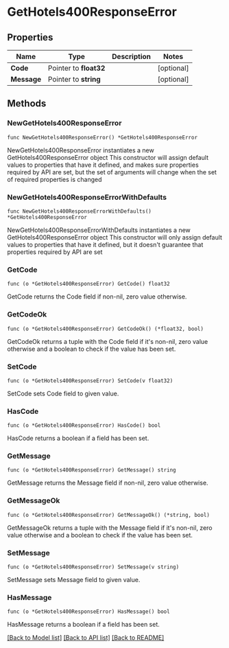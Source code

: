 # GetHotels400ResponseError

## Properties

Name | Type | Description | Notes
------------ | ------------- | ------------- | -------------
**Code** | Pointer to **float32** |  | [optional] 
**Message** | Pointer to **string** |  | [optional] 

## Methods

### NewGetHotels400ResponseError

`func NewGetHotels400ResponseError() *GetHotels400ResponseError`

NewGetHotels400ResponseError instantiates a new GetHotels400ResponseError object
This constructor will assign default values to properties that have it defined,
and makes sure properties required by API are set, but the set of arguments
will change when the set of required properties is changed

### NewGetHotels400ResponseErrorWithDefaults

`func NewGetHotels400ResponseErrorWithDefaults() *GetHotels400ResponseError`

NewGetHotels400ResponseErrorWithDefaults instantiates a new GetHotels400ResponseError object
This constructor will only assign default values to properties that have it defined,
but it doesn't guarantee that properties required by API are set

### GetCode

`func (o *GetHotels400ResponseError) GetCode() float32`

GetCode returns the Code field if non-nil, zero value otherwise.

### GetCodeOk

`func (o *GetHotels400ResponseError) GetCodeOk() (*float32, bool)`

GetCodeOk returns a tuple with the Code field if it's non-nil, zero value otherwise
and a boolean to check if the value has been set.

### SetCode

`func (o *GetHotels400ResponseError) SetCode(v float32)`

SetCode sets Code field to given value.

### HasCode

`func (o *GetHotels400ResponseError) HasCode() bool`

HasCode returns a boolean if a field has been set.

### GetMessage

`func (o *GetHotels400ResponseError) GetMessage() string`

GetMessage returns the Message field if non-nil, zero value otherwise.

### GetMessageOk

`func (o *GetHotels400ResponseError) GetMessageOk() (*string, bool)`

GetMessageOk returns a tuple with the Message field if it's non-nil, zero value otherwise
and a boolean to check if the value has been set.

### SetMessage

`func (o *GetHotels400ResponseError) SetMessage(v string)`

SetMessage sets Message field to given value.

### HasMessage

`func (o *GetHotels400ResponseError) HasMessage() bool`

HasMessage returns a boolean if a field has been set.


[[Back to Model list]](../README.md#documentation-for-models) [[Back to API list]](../README.md#documentation-for-api-endpoints) [[Back to README]](../README.md)


